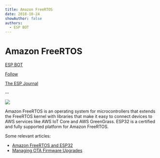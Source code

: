 ```yaml
---
title: Amazon FreeRTOS
date: 2018-10-24
showAuthor: false
authors: 
  - ESP BOT
---
```

# Amazon FreeRTOS

[ESP BOT](https://medium.com/@espbot?source=post_page-----928ede0ef387--------------------------------)

[Follow](https://medium.com/m/signin?actionUrl=https%3A%2F%2Fmedium.com%2F_%2Fsubscribe%2Fuser%2F71611a95e5c4&operation=register&redirect=https%3A%2F%2Fblog.espressif.com%2Famazon-freertos-928ede0ef387&user=ESP+BOT&userId=71611a95e5c4&source=post_page-71611a95e5c4----928ede0ef387---------------------post_header-----------)

[The ESP Journal](https://blog.espressif.com/?source=post_page-----928ede0ef387--------------------------------)

--

![](https://miro.medium.com/v2/resize:fit:640/format:webp/1*o4da25vjFm7YtHpvbA9zvw.jpeg)

Amazon FreeRTOS is an operating system for microcontrollers that extends the FreeRTOS kernel with libraries that make it easy to connect devices to AWS services like AWS IoT Core and AWS GreenGrass. ESP32 is a certified and fully supported platform for Amazon FreeRTOS.

Some relevant articles:

- [Amazon FreeRTOS and ESP32](https://medium.com/the-esp-journal/amazon-freertos-esp32-support-9874a4412a21)
- [Managing OTA Firmware Upgrades](https://medium.com/the-esp-journal/esp32-ota-updates-amazon-freertos-9ffbbb8f4784)
